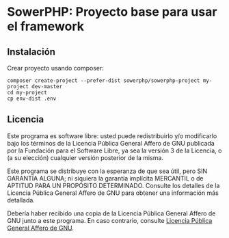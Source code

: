 SowerPHP: Proyecto base para usar el framework
==============================================

Instalación
-----------

Crear proyecto usando composer:

```shell
composer create-project --prefer-dist sowerphp/sowerphp-project my-project dev-master
cd my-project
cp env-dist .env
```

Licencia
--------

Este programa es software libre: usted puede redistribuirlo y/o
modificarlo bajo los términos de la Licencia Pública General Affero
de GNU publicada por la Fundación para el Software Libre, ya sea la
versión 3 de la Licencia, o (a su elección) cualquier versión
posterior de la misma.

Este programa se distribuye con la esperanza de que sea útil, pero
SIN GARANTÍA ALGUNA; ni siquiera la garantía implícita
MERCANTIL o de APTITUD PARA UN PROPÓSITO DETERMINADO.
Consulte los detalles de la Licencia Pública General Affero de GNU
para obtener una información más detallada.

Debería haber recibido una copia de la Licencia Pública General
Affero de GNU junto a este programa.
En caso contrario, consulte
[Licencia Pública General Affero de GNU](http://www.gnu.org/licenses/agpl.html).
